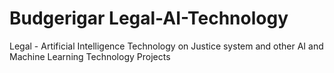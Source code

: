# Budgerigar Legal-AI-Technology
Legal - Artificial Intelligence Technology on Justice system and other AI and Machine Learning Technology Projects
